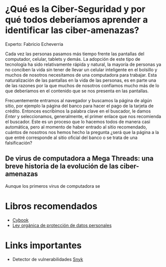 # ¿Qué es la Ciber-Seguridad y por qué todos deberíamos aprender a identificar las ciber-amenazas?

Experto: Fabricio Echeverria

Cada vez las personas pasamos más tiempo frente las pantallas del computador, celular, tablets y demás. La adopción de este tipo de tecnología ha sido relativamente rápida y natural, la mayoría de personas ya no conciben la vida sin tener de llevar un celular inteligente en el bolsillo y muchos de nosotros necesitamos de una computadora para trabajar. Esta naturalización de las pantallas en la vida de las personas, es en parte una de las razones por la que muchos de nosotros confiamos mucho más de lo que deberíamos en el contenido que se nos presenta en las pantallas.

Frecuentemente entramos al navegador y buscamos la página de algún sitio, por ejemplo la página del banco para hacer el pago de la tarjeta de crédito. Entonces escribimos la palabra clave en el buscador, le damos _Enter_ y seleccionamos, generalmente, el primer enlace que nos recomienda el buscador. Este es un proceso que lo hacemos todos de manera casi automática, pero al momento de haber entrado al sitio recomendado, cuántos de nosotros nos hemos hecho la pregunta ¿será que la página a la que entré corresponde al sitio oficial del banco o se trata de una falsificación?

## De virus de computadora a Mega Threads: una breve historia de la evolución de las ciber-amenazas
Aunque los primeros virus de computadora se 


# Libros recomendados

+ [Cybook](https://www.cybok.org/media/downloads/CyBOK_v1.1.0.pdf)
+ [Ley orgánica de protección de datos personales](https://www.telecomunicaciones.gob.ec/wp-content/uploads/2021/06/Ley-Organica-de-Datos-Personales.pdf)


# Links importantes

+ Detector de vulnerabilidades [Snyk](https://snyk.io/)

